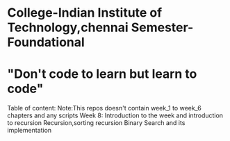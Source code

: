 College-Indian Institute of Technology,chennai
Semester-Foundational
==============================================
"Don't code to learn but learn to code"
==============================================
Table of content:
Note:This repos doesn't contain week_1 to week_6 chapters and any scripts
Week 8:
Introduction to the week and introduction to recursion
Recursion,sorting recursion
Binary Search and its implementation
